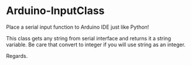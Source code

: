 # Arduino-InputClass
Place a serial input function to Arduino IDE just like Python!

This class gets any string from serial interface and returns it a string variable.
Be care that convert to integer if you will use string as an integer.

Regards.
